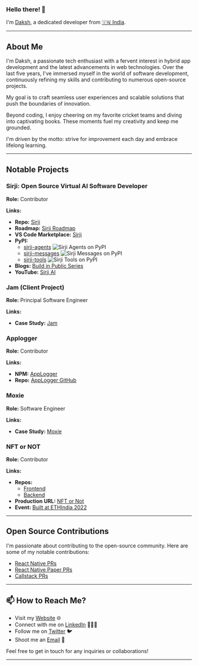 ### Hello there! 👋

I'm [Daksh](https://dakshbhardwaj.github.io/), a dedicated developer from [🇮🇳 India](https://en.wikipedia.org/wiki/India).

---

## About Me

I'm Daksh, a passionate tech enthusiast with a fervent interest in hybrid app development and the latest advancements in web technologies. Over the last five years, I've immersed myself in the world of software development, continuously refining my skills and contributing to numerous open-source projects.

My goal is to craft seamless user experiences and scalable solutions that push the boundaries of innovation.

Beyond coding, I enjoy cheering on my favorite cricket teams and diving into captivating books. These moments fuel my creativity and keep me grounded.

I'm driven by the motto: strive for improvement each day and embrace lifelong learning.

---

## Notable Projects

### Sirji: Open Source Virtual AI Software Developer
**Role:** Contributor

**Links:**
- **Repo:** [Sirji](https://github.com/sirji-ai/sirji)
- **Roadmap:** [Sirji Roadmap](https://github.com/orgs/sirji-ai/projects/5/views/1)
- **VS Code Marketplace:** [Sirji](https://marketplace.visualstudio.com/items?itemName=TrueSparrow.sirji)
- **PyPI:**
  - [sirji-agents](https://pypi.org/project/sirji-agents/) ![Sirji Agents on PyPI](https://img.shields.io/pypi/v/sirji-agents.svg)
  - [sirji-messages](https://pypi.org/project/sirji-messages/) ![Sirji Messages on PyPI](https://img.shields.io/pypi/v/sirji-messages.svg)
  - [sirji-tools](https://pypi.org/project/sirji-tools/) ![Sirji Tools on PyPI](https://img.shields.io/pypi/v/sirji-tools.svg)
- **Blogs:** [Build in Public Series](https://truesparrow.com/blog/tag/sirji/)
- **YouTube:** [Sirji AI](https://www.youtube.com/@Sirji-ai)

### Jam (Client Project)
**Role:** Principal Software Engineer

**Links:**
- **Case Study:** [Jam](https://truesparrow.com/case-study/jam)

### Applogger
**Role:** Contributor

**Links:**
- **NPM:** [AppLogger](https://www.npmjs.com/package/@truesparrow/applogger)
- **Repo:** [AppLogger GitHub](https://github.com/TrueSparrowSystems/applogger#readme)

### Moxie
**Role:** Software Engineer

**Links:**
- **Case Study:** [Moxie](https://truesparrow.com/case-study/moxie)

### NFT or NOT
**Role:** Contributor

**Links:**
- **Repos:** 
  - [Frontend](https://github.com/TrueSparrowSystems/nft-or-not-fe)
  - [Backend](https://github.com/TrueSparrowSystems/nft-or-not-be)
- **Production URL:** [NFT or Not](https://nftornot.com/)
- **Event:** [Built at ETHIndia 2022](https://devfolio.co/projects/nftornot-9bb4)

---

## Open Source Contributions

I'm passionate about contributing to the open-source community. Here are some of my notable contributions:

- [React Native PRs](https://github.com/facebook/react-native/pulls?q=+author%3Adakshbhardwaj+)
- [React Native Paper PRs](https://github.com/callstack/react-native-paper/pulls?q=author%3Adakshbhardwaj+)
- [Callstack PRs](https://github.com/react-native-elements/react-native-elements/pulls?q=is%3Apr+author%3Adakshbhardwaj+is%3Aclosed)

---

## 📫 How to Reach Me?

- Visit my [Website](https://dakshbhardwaj.github.io/) 🌐
- Connect with me on [LinkedIn](https://www.linkedin.com/in/daksh-bhardwaj/) 👨🏻‍💻
- Follow me on [Twitter](https://twitter.com/dakshbhardwaj25) 🐦
- Shoot me an [Email](mailto:dakshbhardwaj2@gmail.com) 💌

Feel free to get in touch for any inquiries or collaborations!

---
